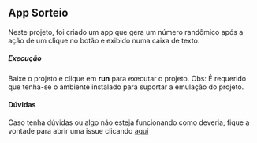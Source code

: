 ## App Sorteio

Neste projeto, foi criado um app que gera um número randômico após a ação de um clique no botão e exibido numa caixa de texto.


##### Execução

Baixe o projeto e clique em <b>run</b> para executar o projeto. Obs: É requerido que tenha-se o ambiente instalado para suportar a emulação do projeto.

#### Dúvidas

Caso tenha dúvidas ou algo não esteja funcionando como deveria, fique a vontade para abrir uma issue clicando [aqui](https://github.com/dougs007/learningAndroid/issues/new)
